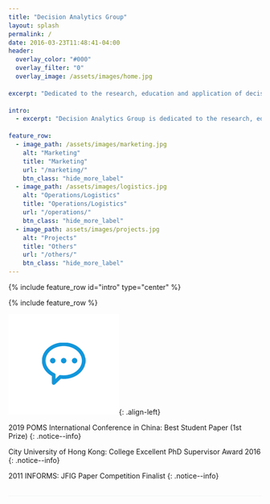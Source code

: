 ```yaml
---
title: "Decision Analytics Group"
layout: splash
permalink: /
date: 2016-03-23T11:48:41-04:00
header:
  overlay_color: "#000"
  overlay_filter: "0"
  overlay_image: /assets/images/home.jpg

excerpt: "Dedicated to the research, education and application of decision analytics"

intro: 
  - excerpt: "Decision Analytics Group is dedicated to the research, education and application of decision analytics. We integrate the knowledge and techniques from optimization, statistics, and machine learning and develop models, methodologies and algorithms to support data-based decision-making."

feature_row:
  - image_path: /assets/images/marketing.jpg
    alt: "Marketing"
    title: "Marketing"
    url: "/marketing/"
    btn_class: "hide_more_label"
  - image_path: /assets/images/logistics.jpg
    alt: "Operations/Logistics"
    title: "Operations/Logistics"
    url: "/operations/"
    btn_class: "hide_more_label"
  - image_path: assets/images/projects.jpg
    alt: "Projects"
    title: "Others"
    url: "/others/"
    btn_class: "hide_more_label"
---
```


{% include feature_row id="intro" type="center" %}

{% include feature_row %}

![image-left](/assets/images/news2.png){: .align-left}

2019 POMS International Conference in China: Best Student Paper (1st Prize)
{: .notice--info}

City University of Hong Kong: College Excellent PhD Supervisor Award 2016
{: .notice--info}

2011 INFORMS: JFIG Paper Competition Finalist
{: .notice--info}

<div style="margin: 30px 0; border-bottom: 1px solid #f2f3f3; height: 1px"></div>

